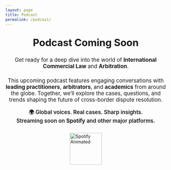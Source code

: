 ```yaml
---
layout: page
title: Podcast
permalink: /podcast/
---
```


<h2 style="text-align: center; font-size: 2.2em; font-weight: 700; margin-top: 1em;">
  Podcast Coming Soon
</h2>

<p style="text-align: center; font-size: 1.2em; max-width: 700px; margin: 1.5em auto;">
  Get ready for a deep dive into the world of <strong>International Commercial Law</strong> and <strong>Arbitration</strong>.
</p>

<p style="text-align: center; font-size: 1.2em; max-width: 700px; margin: 1em auto;">
  This upcoming podcast features engaging conversations with <strong>leading practitioners</strong>, <strong>arbitrators</strong>, and <strong>academics</strong> from around the globe. Together, we’ll explore the cases, questions, and trends shaping the future of cross-border dispute resolution.
</p>

<p style="text-align: center; font-size: 1.2em; font-weight: 600; margin: 1em auto;">
  🌍 Global voices. Real cases. Sharp insights.  
  <br />
  Streaming soon on <strong>Spotify</strong> and other major platforms.
</p>

<div style="display: flex; align-items: center; justify-content: center; gap: 40px; flex-wrap: wrap; margin-top: 2em;">
  <a href="https://open.spotify.com/" target="_blank" rel="noopener noreferrer">
    <img src="https://media4.giphy.com/media/v1.Y2lkPTc5MGI3NjExMHV1MjRibW1obnd0N2xuY29mYjRvc3NwdGl5MXllbHNhYmpyNTh4diZlcD12MV9pbnRlcm5hbF9naWZfYnlfaWQmY3Q9cw/j25atM0JZYLeEvyEc7/giphy.gif" 
         alt="Spotify Animated" 
         width="100" />
  </a>
</div>

